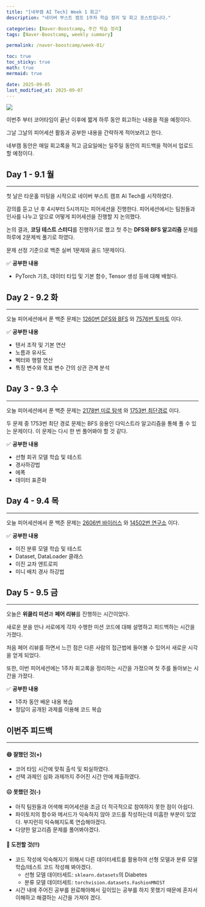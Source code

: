 ```yaml
---
title: "[네부캠 AI Tech] Week 1 회고"
description: "네이버 부스트 캠프 1주차 학습 정리 및 회고 포스트입니다."

categories: [Naver-Boostcamp, 주간 학습 정리]
tags: [Naver-Boostcamp, weekly summary]

permalink: /naver-boostcamp/week-01/

toc: true
toc_sticky: true
math: true
mermaid: true

date: 2025-09-05
last_modified_at: 2025-09-07
---
```


<img src="https://mblogthumb-phinf.pstatic.net/MjAyMjA2MTlfMiAg/MDAxNjU1NjMwNDE4MTg4.SbYV23H1KeVkhmSIAOHtIIlhVTwfIEsdrrs1JhGa_QUg.AP9afzuRr2KtHAFZPNFn3puOcPsqH0wNi3V5_l7QVewg.PNG.boostcamp_official/%EC%98%A8%EB%9D%BC%EC%9D%B8_%EC%84%A4%EB%AA%85%ED%9A%8C_%EC%97%90%EC%95%84%ED%85%8D_%EC%9C%A0%ED%8A%9C%EB%B8%8C_%EC%8D%B8%EB%84%A4%EC%9D%BC.png?type=w800">


이번주 부터 코어타임이 끝난 이후에 짧게 하루 동안 회고하는 내용을 적을 예정이다.

그날 그날의 피어세션 활동과 공부한 내용을 간략하게 적어보려고 한다.

네부캠 동안은 매일 회고록을 적고 금요일에는 일주일 동안의 피드백을 적어서 업로드 할 예정이다.

## Day 1 - 9.1 월
-------

첫 날은 타운홀 미팅을 시작으로 네이버 부스트 캠프 AI Tech를 시작하였다. 

강의를 듣고 난 후 4시부터 5시까지는 피어세션을 진행한다. 피어세션에서는 팀원들과 인사를 나누고 앞으로 어떻게 피어세션을 진행할 지 논의했다. 

논의 결과, **코딩 테스트 스터디**를 진행하기로 했고 첫 주는 **DFS와 BFS 알고리즘** 문제를 하루에 2문제씩 풀기로 하였다.

문제 선정 기준으로 백준 실버 1문제와 골드 1문제이다. 

✅ **공부한 내용**

- PyTorch 기초, 데이터 타입 및 기본 함수, Tensor 생성 등에 대해 배웠다.

## Day 2 - 9.2 화
----------

오늘 피어세션에서 푼 백준 문제는 [1260번 DFS와 BFS](https://www.acmicpc.net/problem/1260) 와 [7576번 토마토](https://www.acmicpc.net/problem/7576) 이다.

✅ **공부한 내용**

- 텐서 조작 및 기본 연산
- 노름과 유사도
- 벡터와 행렬 연산
- 특징 변수와 목표 변수 간의 상관 관계 분석

## Day 3 - 9.3 수
----------

오늘 피어세션에서 푼 백준 문제는 [2178번 미로 탐색](https://www.acmicpc.net/problem/2178) 와 [1753번 최단경로](https://www.acmicpc.net/problem/1753) 이다.

두 문제 중 1753번 최단 경로 문제는 BFS 응용인 다익스트라 알고리즘을 통해 풀 수 있는 문제이다. 이 문제는 다시 한 번 풀어봐야 할 것 같다.


✅ **공부한 내용**

- 선형 회귀 모델 학습 및 테스트
- 경사하강법
- 에폭
- 데이터 표준화

## Day 4 - 9.4 목
--------

오늘 피어세션에서 푼 백준 문제는 [2606번 바이러스](https://www.acmicpc.net/problem/2606) 와 [14502번 연구소](https://www.acmicpc.net/problem/14502) 이다.

✅ **공부한 내용**

- 이진 분류 모델 학습 및 테스트
- Dataset, DataLoader 클래스
- 이진 교차 엔트로피
- 미니 배치 경사 하강법

## Day 5 - 9.5 금
----------

오늘은 **위클리 미션**과 **페어 리뷰**를 진행하는 시간이었다.

새로운 분을 만나 서로에게 각자 수행한 미션 코드에 대해 설명하고 피드백하는 시간을 가졌다.

처음 페어 리뷰를 하면서 느낀 점은 다른 사람의 접근법에 들어볼 수 있어서 새로운 시각을 얻게 되었다.

또한, 이번 피어세션에는 1주차 회고록을 정리하는 시간을 가졌으며 첫 주를 돌아보는 시간을 가졌다.

✅ **공부한 내용**

- 1주차 동안 배운 내용 복습
- 정답이 공개된 과제를 이용해 코드 복습

## 이번주 피드백
-----------

#### **😄 잘했던 것(+)**

- 코어 타임 시간에 맞춰 출석 및 퇴실하였다.
- 선택 과제인 심화 과제까지 주어진 시간 안에 제출하였다.

#### **☹️ 못했던 것(-)**

- 아직 팀원들과 어색해 피어세션을 조금 더 적극적으로 참여하지 못한 점이 아쉽다.
- 파이토치의 함수와 메서드가 익숙하지 않아 코드를 작성하는데 미흡한 부분이 있었다. 부지런히 익숙해지도록 연습해야겠다.
- 다양한 알고리즘 문제를 풀어봐야겠다.

#### **💪 도전할 것(!!)**

- 코드 작성에 익숙해지기 위해서 다른 데이터세트를 활용하여 선형 모델과 분류 모델 학습/테스트 코드 작성해 봐야겠다.
    - 선형 모델 데이터세트: `sklearn.datasets`의 Diabetes
    - 분류 모델 데이터세트: `torchvision.datasets.FashionMNIST`
- 시간 내에 주어진 공부를 완료해야해서 깊이있는 공부를 하지 못했기 때문에 혼자서 이해하고 해결하는 시간을 가져야 겠다.